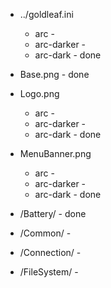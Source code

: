 * ../goldleaf.ini
  * arc -
  * arc-darker -
  * arc-dark - done

* Base.png - done
  
* Logo.png
  * arc -
  * arc-darker -
  * arc-dark - done
  
* MenuBanner.png
  * arc -
  * arc-darker -
  * arc-dark - done

* /Battery/ - done

* /Common/ -
  
* /Connection/ -
  
* /FileSystem/ -
